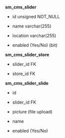 **sm\_cms\_slider**

* id unsigned NOT\_NULL

* name varchar\(255\)

* location varchar\(255\)

* enabled \(Yes/No\) \(bit\)



**sm\_cms\_slider\_store**

* slider\_id FK

* store\_id FK



**sm\_cms\_slider\_slide**

* id

* slider\_id FK

* picture \(file upload\)

* name

* enabled \(Yes/No\)



